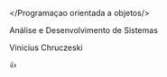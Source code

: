 </Programaçao orientada a objetos/>

Análise e Desenvolvimento de Sistemas

Vinicius Chruczeski

    👍

